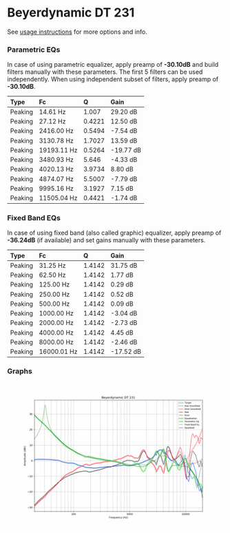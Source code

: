 # Beyerdynamic DT 231
See [usage instructions](https://github.com/jaakkopasanen/AutoEq#usage) for more options and info.

### Parametric EQs
In case of using parametric equalizer, apply preamp of **-30.10dB** and build filters manually
with these parameters. The first 5 filters can be used independently.
When using independent subset of filters, apply preamp of **-30.10dB**.

| Type    | Fc          |      Q | Gain      |
|:--------|:------------|:-------|:----------|
| Peaking | 14.61 Hz    | 1.007  | 29.20 dB  |
| Peaking | 27.12 Hz    | 0.4221 | 12.50 dB  |
| Peaking | 2416.00 Hz  | 0.5494 | -7.54 dB  |
| Peaking | 3130.78 Hz  | 1.7027 | 13.59 dB  |
| Peaking | 19193.11 Hz | 0.5264 | -19.77 dB |
| Peaking | 3480.93 Hz  | 5.646  | -4.33 dB  |
| Peaking | 4020.13 Hz  | 3.9734 | 8.80 dB   |
| Peaking | 4874.07 Hz  | 5.5007 | -7.79 dB  |
| Peaking | 9995.16 Hz  | 3.1927 | 7.15 dB   |
| Peaking | 11505.04 Hz | 0.4421 | -1.74 dB  |

### Fixed Band EQs
In case of using fixed band (also called graphic) equalizer, apply preamp of **-36.24dB**
(if available) and set gains manually with these parameters.

| Type    | Fc          |      Q | Gain      |
|:--------|:------------|:-------|:----------|
| Peaking | 31.25 Hz    | 1.4142 | 31.75 dB  |
| Peaking | 62.50 Hz    | 1.4142 | 1.77 dB   |
| Peaking | 125.00 Hz   | 1.4142 | 0.29 dB   |
| Peaking | 250.00 Hz   | 1.4142 | 0.52 dB   |
| Peaking | 500.00 Hz   | 1.4142 | 0.09 dB   |
| Peaking | 1000.00 Hz  | 1.4142 | -3.04 dB  |
| Peaking | 2000.00 Hz  | 1.4142 | -2.73 dB  |
| Peaking | 4000.00 Hz  | 1.4142 | 4.45 dB   |
| Peaking | 8000.00 Hz  | 1.4142 | -2.46 dB  |
| Peaking | 16000.01 Hz | 1.4142 | -17.52 dB |

### Graphs
![](./Beyerdynamic%20DT%20231.png)